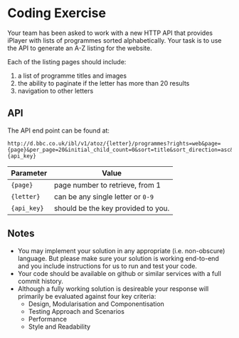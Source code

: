 # Coding Exercise
Your team has been asked to work with a new HTTP API that provides iPlayer with lists of programmes sorted alphabetically. Your task is to use the API to generate an A-Z listing for the website.

Each of the listing pages should include:

1. a list of programme titles and images
2. the ability to paginate if the letter has more than 20 results
3. navigation to other letters

## API
The API end point can be found at:
```
http://d.bbc.co.uk/ibl/v1/atoz/{letter}/programmes?rights=web&page={page}&per_page=20&initial_child_count=0&sort=title&sort_direction=asc&availability=available&api_key={api_key}
```

| Parameter     | Value                              |
| ------------- | ---------------------------------- |
| `{page}`      | page number to retrieve, from 1    |
| `{letter}`    | can be any single letter or `0-9`  |
| `{api_key}`   | should be the key provided to you. |


## Notes
* You may implement your solution in any appropriate (i.e. non-obscure) language. But please make sure your solution is working end-to-end and you include instructions for us to run and test your code.
* Your code should be available on github or similar services with a full commit history.
* Although a fully working solution is desireable your response will primarily be evaluated against four key criteria:
  * Design, Modularisation and Componentisation
  * Testing Approach and Scenarios
  * Performance
  * Style and Readability
